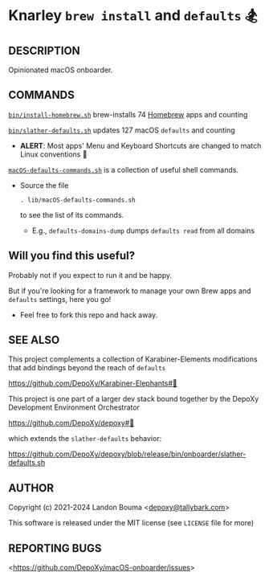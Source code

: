 Knarley `brew install` and `defaults` 🏂
========================================

## DESCRIPTION

  Opinionated macOS onboarder.

## COMMANDS

  [`bin/install-homebrew.sh`](bin/install-homebrew.sh)
  brew-installs 74 [Homebrew](https://brew.sh/) apps
  and counting

  [`bin/slather-defaults.sh`](bin/slather-defaults.sh)
  updates 127 macOS `defaults`
  and counting

  - **ALERT**: Most apps' Menu and Keyboard Shortcuts are
    changed to match Linux conventions 🤪

  [`macOS-defaults-commands.sh`](macOS-defaults-commands.sh)
  is a collection of useful shell commands.

  - Source the file 

        . lib/macOS-defaults-commands.sh

    to see the list of its commands.

    - E.g., `defaults-domains-dump` dumps `defaults read` from all domains

## Will you find this useful?

  Probably not if you expect to run it and be happy.

  But if you're looking for a framework to manage your
  own Brew apps and `defaults` settings, here you go!

  - Feel free to fork this repo and hack away.

## SEE ALSO

  This project complements a collection of Karabiner-Elements
  modifications that add bindings beyond the reach of `defaults`

  https://github.com/DepoXy/Karabiner-Elephants#🐘

  This project is one part of a larger dev stack bound together
  by the DepoXy Development Environment Orchestrator

  https://github.com/DepoXy/depoxy#🍯

  which extends the `slather-defaults` behavior:

  https://github.com/DepoXy/depoxy/blob/release/bin/onboarder/slather-defaults.sh

## AUTHOR

Copyright (c) 2021-2024 Landon Bouma &lt;depoxy@tallybark.com&gt;

This software is released under the MIT license (see `LICENSE` file for more)

## REPORTING BUGS

&lt;https://github.com/DepoXy/macOS-onboarder/issues&gt;

